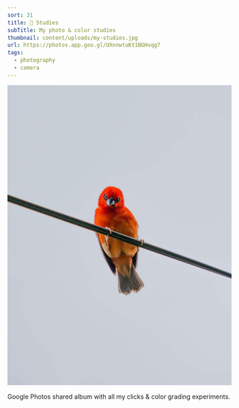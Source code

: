 ```yaml
---
sort: 31
title: 🎨 Studies
subTitle: My photo & color studies
thumbnail: content/uploads/my-studies.jpg
url: https://photos.app.goo.gl/UXnnwtuKt1BGHvqg7
tags:
  - photography
  - camera
---
```


![Studies](content/uploads/my-studies.jpg)

Google Photos shared album with all my clicks & color grading experiments.
